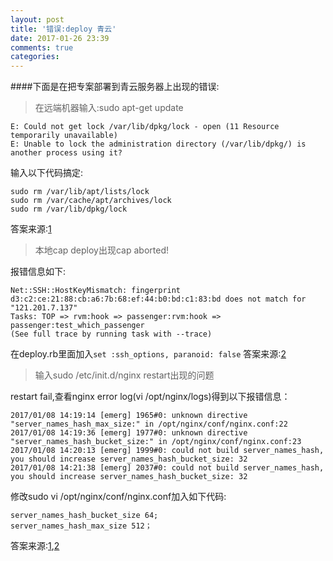 ```yaml
---
layout: post
title: '错误:deploy 青云'
date: 2017-01-26 23:39
comments: true
categories: 
---
```

####下面是在把专案部署到青云服务器上出现的错误:
>在远端机器输入:sudo apt-get update

```
E: Could not get lock /var/lib/dpkg/lock - open (11 Resource temporarily unavailable)
E: Unable to lock the administration directory (/var/lib/dpkg/) is another process using it?
```
输入以下代码搞定:
```
sudo rm /var/lib/apt/lists/lock
sudo rm /var/cache/apt/archives/lock
sudo rm /var/lib/dpkg/lock
```
答案来源:[1](http://askubuntu.com/questions/15433/unable-to-lock-the-administration-directory-var-lib-dpkg-is-another-process)

>本地cap deploy出现cap aborted!

报错信息如下:
```
Net::SSH::HostKeyMismatch: fingerprint d3:c2:ce:21:88:cb:a6:7b:68:ef:44:b0:bd:c1:83:bd does not match for "121.201.7.137"
Tasks: TOP => rvm:hook => passenger:rvm:hook => passenger:test_which_passenger
(See full trace by running task with --trace)
```
在deploy.rb里面加入`set :ssh_options, paranoid: false`
答案来源:[2](http://stackoverflow.com/questions/18243055/capistrano-error-netsshhostkeymismatch)

>输入sudo /etc/init.d/nginx restart出现的问题

restart fail,查看nginx error log(vi /opt/nginx/logs)得到以下报错信息：
```
2017/01/08 14:19:14 [emerg] 1965#0: unknown directive "server_names_hash_max_size:" in /opt/nginx/conf/nginx.conf:22
2017/01/08 14:19:36 [emerg] 1977#0: unknown directive "server_names_hash_bucket_size:" in /opt/nginx/conf/nginx.conf:23
2017/01/08 14:20:13 [emerg] 1999#0: could not build server_names_hash, you should increase server_names_hash_bucket_size: 32
2017/01/08 14:21:38 [emerg] 2037#0: could not build server_names_hash, you should increase server_names_hash_bucket_size: 32
```
修改sudo vi /opt/nginx/conf/nginx.conf加入如下代码:
```
server_names_hash_bucket_size 64;
server_names_hash_max_size 512；
```
答案来源:[1](https://www.oschina.net/question/54100_33154),[2](http://charles.lescampeurs.org/2008/11/14/fix-nginx-increase-server_names_hash_bucket_size)
